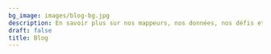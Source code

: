 ```yaml
---
bg_image: images/blog-bg.jpg
description: En savoir plus sur nos mappeurs, nos données, nos défis et les leçons apprises
draft: false
title: Blog 
---
```

